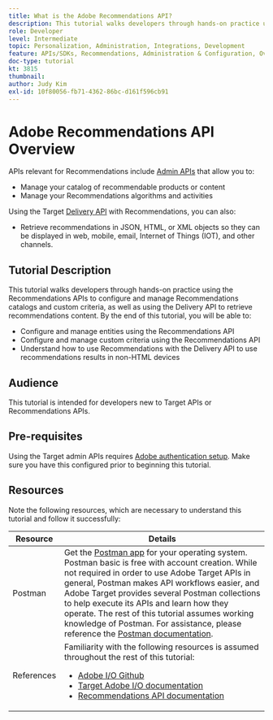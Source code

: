 ```yaml
---
title: What is the Adobe Recommendations API?
description: This tutorial walks developers through hands-on practice using the Adobe Target Recommendations APIs to configure and manage Recommendations catalogs and custom criteria, as well as using the Delivery API to retrieve recommendations content.
role: Developer
level: Intermediate
topic: Personalization, Administration, Integrations, Development
feature: APIs/SDKs, Recommendations, Administration & Configuration, Overview
doc-type: tutorial
kt: 3815
thumbnail:
author: Judy Kim
exl-id: 10f80056-fb71-4362-86bc-d161f596cb91
---
```

# Adobe Recommendations API Overview

APIs relevant for Recommendations include [Admin APIs](../../before-administer/) that allow you to:

* Manage your catalog of recommendable products or content
* Manage your Recommendations algorithms and activities

Using the Target [Delivery API](../../implement/delivery-api/) with Recommendations, you can also:

* Retrieve recommendations in JSON, HTML, or XML objects so they can be displayed in web, mobile, email, Internet of Things (IOT), and other channels.

## Tutorial Description

This tutorial walks developers through hands-on practice using the Recommendations APIs to configure and manage Recommendations catalogs and custom criteria, as well as using the Delivery API to retrieve recommendations content. By the end of this tutorial, you will be able to:

* Configure and manage entities using the Recommendations API
* Configure and manage custom criteria using the Recommendations API
* Understand how to use Recommendations with the Delivery API to use recommendations results in non-HTML devices

## Audience

This tutorial is intended for developers new to Target APIs or Recommendations APIs.

## Pre-requisites

Using the Target admin APIs requires [Adobe authentication setup](../index.md). Make sure you have this configured prior to beginning this tutorial.

## Resources

Note the following resources, which are necessary to understand this tutorial and follow it successfully:

|Resource|Details|
| --- | --- |
|Postman|Get the [Postman app](https://www.postman.com/downloads/) for your operating system. Postman basic is free with account creation. While not required in order to use Adobe Target APIs in general, Postman makes API workflows easier, and Adobe Target provides several Postman collections to help execute its APIs and learn how they operate. The rest of this tutorial assumes working knowledge of Postman. For assistance, please reference the [Postman documentation](https://learning.getpostman.com/).  |
|References|Familiarity with the following resources is assumed throughout the rest of this tutorial:<UL><li>[Adobe I/O Github](https://github.com/adobeio)</li><li>[Target Adobe I/O documentation](https://developers.adobetarget.com/api/#introduction)</li><li>[Recommendations API documentation](https://developers.adobetarget.com/api/recommendations/)</li></UL>|

<!--- [Next "Manage your Recommendations Catalog" >](src/pages/guides/recommendations-api-tutorial/manage-catalog/index.html) --->
